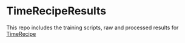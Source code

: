 # TimeRecipeResults

This repo includes the training scripts, raw and processed results for [TimeRecipe](https://github.com/AdityaLab/TimeRecipe)
